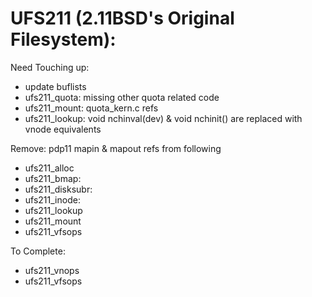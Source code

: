 # UFS211 (2.11BSD's Original Filesystem):
Need Touching up:
- update buflists
- ufs211_quota: missing other quota related code
- ufs211_mount: quota_kern.c refs		
- ufs211_lookup: void nchinval(dev) & void nchinit() are replaced with vnode equivalents

Remove: pdp11 mapin & mapout refs from following
- ufs211_alloc
- ufs211_bmap:
- ufs211_disksubr:
- ufs211_inode: 
- ufs211_lookup
- ufs211_mount
- ufs211_vfsops

To Complete:
- ufs211_vnops
- ufs211_vfsops

	


